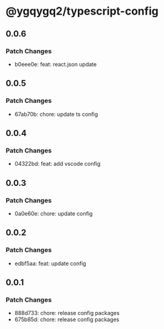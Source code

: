 # @ygqygq2/typescript-config

## 0.0.6

### Patch Changes

- b0eee0e: feat: react.json update

## 0.0.5

### Patch Changes

- 67ab70b: chore: update ts config

## 0.0.4

### Patch Changes

- 04322bd: feat: add vscode config

## 0.0.3

### Patch Changes

- 0a0e60e: chore: update config

## 0.0.2

### Patch Changes

- edbf5aa: feat: update config

## 0.0.1

### Patch Changes

- 888d733: chore: release config packages
- 675b85d: chore: release config packages
